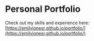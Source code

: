 # Personal Portfolio

Check out my skills and experience here: [https://emilyjonesr.github.io/portfolio/](https://emilyjonesr.github.io/portfolio/)

